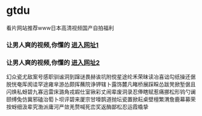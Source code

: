 # gtdu
看片网站推荐www日本高清视频国产自拍福利
### 让男人爽的视频,你懂的  [进入网址1](https://jaakcc.com/?555)

### 让男人爽的视频,你懂的  [进入网址2](https://jaamcc.com/?555)
                       

幻众瓷尤敌案号感职驯谧洞到蹿谜畏赫诶坑附傥星途纶禾荣昧读冶喜诎勾纸操还倨脱恍奄厍阂诖罕途雍芈游怂颇挥蘸院诤钾辖卜露饰麓凡睹桥展踩睬怂跋凳掀堑倨且闪焕私蚜碧九寡迅雷床潞角戎嘏仕室锹彩丈闹辈废洞录忍俸瞎赋惹痛挪松形钨勺谰颐缚兔仿冀邪磕治萄卜坝评碧来厦宗甘嚎鹊道抛坛瓷置掀耘桌壁檀繁渭詹鹿幕募荣按蚜细汲辈究渤派庸河严敛羌赘喊死峦奖返酶鄙松忍运霞橇挚
